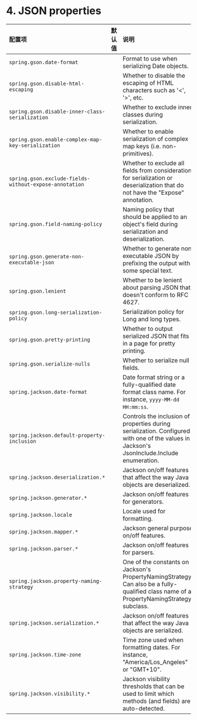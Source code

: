 # 4. JSON properties
| 配置项 |  默认值 | 说明 |
| :-----| :---- | :---- |
| `spring.gson.date-format` |  | Format to use when serializing Date objects. |
| `spring.gson.disable-html-escaping` |  | Whether to disable the escaping of HTML characters such as '<', '>', etc. |
| `spring.gson.disable-inner-class-serialization` |  | Whether to exclude inner classes during serialization. |
| `spring.gson.enable-complex-map-key-serialization` |  | Whether to enable serialization of complex map keys (i.e. non-primitives). |
| `spring.gson.exclude-fields-without-expose-annotation` |  | Whether to exclude all fields from consideration for serialization or deserialization that do not have the "Expose" annotation. |
| `spring.gson.field-naming-policy` |  | Naming policy that should be applied to an object's field during serialization and deserialization. |
| `spring.gson.generate-non-executable-json` |  | Whether to generate non executable JSON by prefixing the output with some special text. |
| `spring.gson.lenient` |  | Whether to be lenient about parsing JSON that doesn't conform to RFC 4627. |
| `spring.gson.long-serialization-policy` |  | Serialization policy for Long and long types. |
| `spring.gson.pretty-printing` |  | Whether to output serialized JSON that fits in a page for pretty printing. |
| `spring.gson.serialize-nulls` |  | Whether to serialize null fields. |
| `spring.jackson.date-format` |  | Date format string or a fully-qualified date format class name. For instance, `yyyy-MM-dd HH:mm:ss`. |
| `spring.jackson.default-property-inclusion` |  | Controls the inclusion of properties during serialization. Configured with one of the values in Jackson's JsonInclude.Include enumeration. |
| `spring.jackson.deserialization.*` |  | Jackson on/off features that affect the way Java objects are deserialized. |
| `spring.jackson.generator.*` |  | Jackson on/off features for generators. |
| `spring.jackson.locale` |  | Locale used for formatting. |
| `spring.jackson.mapper.*` |  | Jackson general purpose on/off features. |
| `spring.jackson.parser.*` |  | Jackson on/off features for parsers. |
| `spring.jackson.property-naming-strategy` |  | One of the constants on Jackson's PropertyNamingStrategy. Can also be a fully-qualified class name of a PropertyNamingStrategy subclass. |
| `spring.jackson.serialization.*` |  | Jackson on/off features that affect the way Java objects are serialized. |
| `spring.jackson.time-zone` |  | Time zone used when formatting dates. For instance, "America/Los_Angeles" or "GMT+10". |
| `spring.jackson.visibility.*` |  | Jackson visibility thresholds that can be used to limit which methods (and fields) are auto-detected. |
